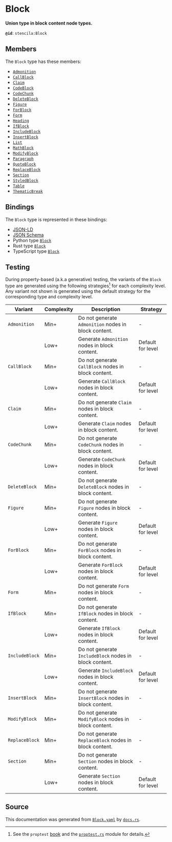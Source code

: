 # Block

**Union type in block content node types.**

**`@id`**: `stencila:Block`

## Members

The `Block` type has these members:

- [`Admonition`](https://github.com/stencila/stencila/blob/main/docs/reference/schema/prose/admonition.md)
- [`CallBlock`](https://github.com/stencila/stencila/blob/main/docs/reference/schema/flow/call-block.md)
- [`Claim`](https://github.com/stencila/stencila/blob/main/docs/reference/schema/works/claim.md)
- [`CodeBlock`](https://github.com/stencila/stencila/blob/main/docs/reference/schema/code/code-block.md)
- [`CodeChunk`](https://github.com/stencila/stencila/blob/main/docs/reference/schema/code/code-chunk.md)
- [`DeleteBlock`](https://github.com/stencila/stencila/blob/main/docs/reference/schema/edits/delete-block.md)
- [`Figure`](https://github.com/stencila/stencila/blob/main/docs/reference/schema/works/figure.md)
- [`ForBlock`](https://github.com/stencila/stencila/blob/main/docs/reference/schema/flow/for-block.md)
- [`Form`](https://github.com/stencila/stencila/blob/main/docs/reference/schema/flow/form.md)
- [`Heading`](https://github.com/stencila/stencila/blob/main/docs/reference/schema/prose/heading.md)
- [`IfBlock`](https://github.com/stencila/stencila/blob/main/docs/reference/schema/flow/if-block.md)
- [`IncludeBlock`](https://github.com/stencila/stencila/blob/main/docs/reference/schema/flow/include-block.md)
- [`InsertBlock`](https://github.com/stencila/stencila/blob/main/docs/reference/schema/edits/insert-block.md)
- [`List`](https://github.com/stencila/stencila/blob/main/docs/reference/schema/prose/list.md)
- [`MathBlock`](https://github.com/stencila/stencila/blob/main/docs/reference/schema/math/math-block.md)
- [`ModifyBlock`](https://github.com/stencila/stencila/blob/main/docs/reference/schema/edits/modify-block.md)
- [`Paragraph`](https://github.com/stencila/stencila/blob/main/docs/reference/schema/prose/paragraph.md)
- [`QuoteBlock`](https://github.com/stencila/stencila/blob/main/docs/reference/schema/prose/quote-block.md)
- [`ReplaceBlock`](https://github.com/stencila/stencila/blob/main/docs/reference/schema/edits/replace-block.md)
- [`Section`](https://github.com/stencila/stencila/blob/main/docs/reference/schema/prose/section.md)
- [`StyledBlock`](https://github.com/stencila/stencila/blob/main/docs/reference/schema/style/styled-block.md)
- [`Table`](https://github.com/stencila/stencila/blob/main/docs/reference/schema/works/table.md)
- [`ThematicBreak`](https://github.com/stencila/stencila/blob/main/docs/reference/schema/prose/thematic-break.md)

## Bindings

The `Block` type is represented in these bindings:

- [JSON-LD](https://stencila.org/Block.jsonld)
- [JSON Schema](https://stencila.org/Block.schema.json)
- Python type [`Block`](https://github.com/stencila/stencila/blob/main/python/python/stencila/types/block.py)
- Rust type [`Block`](https://github.com/stencila/stencila/blob/main/rust/schema/src/types/block.rs)
- TypeScript type [`Block`](https://github.com/stencila/stencila/blob/main/typescript/src/types/Block.ts)

## Testing

During property-based (a.k.a generative) testing, the variants of the `Block` type are generated using the following strategies[^1] for each complexity level. Any variant not shown is generated using the default strategy for the corresponding type and complexity level.

| Variant        | Complexity | Description                                            | Strategy          |
| -------------- | ---------- | ------------------------------------------------------ | ----------------- |
| `Admonition`   | Min+       | Do not generate `Admonition` nodes in block content.   | -                 |
|                | Low+       | Generate `Admonition` nodes in block content.          | Default for level |
| `CallBlock`    | Min+       | Do not generate `CallBlock` nodes in block content.    | -                 |
|                | Low+       | Generate `CallBlock` nodes in block content.           | Default for level |
| `Claim`        | Min+       | Do not generate `Claim` nodes in block content.        | -                 |
|                | Low+       | Generate `Claim` nodes in block content.               | Default for level |
| `CodeChunk`    | Min+       | Do not generate `CodeChunk` nodes in block content.    | -                 |
|                | Low+       | Generate `CodeChunk` nodes in block content.           | Default for level |
| `DeleteBlock`  | Min+       | Do not generate `DeleteBlock` nodes in block content.  | -                 |
| `Figure`       | Min+       | Do not generate `Figure` nodes in block content.       | -                 |
|                | Low+       | Generate `Figure` nodes in block content.              | Default for level |
| `ForBlock`     | Min+       | Do not generate `ForBlock` nodes in block content.     | -                 |
|                | Low+       | Generate `ForBlock` nodes in block content.            | Default for level |
| `Form`         | Min+       | Do not generate `Form` nodes in block content.         | -                 |
| `IfBlock`      | Min+       | Do not generate `IfBlock` nodes in block content.      | -                 |
|                | Low+       | Generate `IfBlock` nodes in block content.             | Default for level |
| `IncludeBlock` | Min+       | Do not generate `IncludeBlock` nodes in block content. | -                 |
|                | Low+       | Generate `IncludeBlock` nodes in block content.        | Default for level |
| `InsertBlock`  | Min+       | Do not generate `InsertBlock` nodes in block content.  | -                 |
| `ModifyBlock`  | Min+       | Do not generate `ModifyBlock` nodes in block content.  | -                 |
| `ReplaceBlock` | Min+       | Do not generate `ReplaceBlock` nodes in block content. | -                 |
| `Section`      | Min+       | Do not generate `Section` nodes in block content.      | -                 |
|                | Low+       | Generate `Section` nodes in block content.             | Default for level |

## Source

This documentation was generated from [`Block.yaml`](https://github.com/stencila/stencila/blob/main/schema/Block.yaml) by [`docs.rs`](https://github.com/stencila/stencila/blob/main/rust/schema-gen/src/docs.rs).

[^1]: See the `proptest` [book](https://proptest-rs.github.io/proptest/) and the [`proptest.rs`](https://github.com/stencila/stencila/blob/main/rust/schema/src/proptests.rs) module for details.
